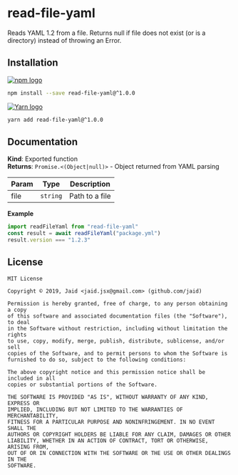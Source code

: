 # read-file-yaml


Reads YAML 1.2 from a file. Returns null if file does not exist (or is a directory) instead of throwing an Error.

## Installation
<a href='https://npmjs.com/package/read-file-yaml'><img alt='npm logo' src='https://github.com/Jaid/action-readme/raw/master/images/base-assets/npm.png'/></a>
```bash
npm install --save read-file-yaml@^1.0.0
```
<a href='https://yarnpkg.com/package/read-file-yaml'><img alt='Yarn logo' src='https://github.com/Jaid/action-readme/raw/master/images/base-assets/yarn.png'/></a>
```bash
yarn add read-file-yaml@^1.0.0
```



## Documentation
**Kind**: Exported function  
**Returns**: <code>Promise.&lt;(Object\|null)&gt;</code> - Object returned from YAML parsing  

| Param | Type | Description |
| --- | --- | --- |
| file | <code>string</code> | Path to a file |

**Example**  
```javascript
import readFileYaml from "read-file-yaml"
const result = await readFileYaml("package.yml")
result.version === "1.2.3"
```


## License
```text
MIT License

Copyright © 2019, Jaid <jaid.jsx@gmail.com> (github.com/jaid)

Permission is hereby granted, free of charge, to any person obtaining a copy
of this software and associated documentation files (the "Software"), to deal
in the Software without restriction, including without limitation the rights
to use, copy, modify, merge, publish, distribute, sublicense, and/or sell
copies of the Software, and to permit persons to whom the Software is
furnished to do so, subject to the following conditions:

The above copyright notice and this permission notice shall be included in all
copies or substantial portions of the Software.

THE SOFTWARE IS PROVIDED "AS IS", WITHOUT WARRANTY OF ANY KIND, EXPRESS OR
IMPLIED, INCLUDING BUT NOT LIMITED TO THE WARRANTIES OF MERCHANTABILITY,
FITNESS FOR A PARTICULAR PURPOSE AND NONINFRINGEMENT. IN NO EVENT SHALL THE
AUTHORS OR COPYRIGHT HOLDERS BE LIABLE FOR ANY CLAIM, DAMAGES OR OTHER
LIABILITY, WHETHER IN AN ACTION OF CONTRACT, TORT OR OTHERWISE, ARISING FROM,
OUT OF OR IN CONNECTION WITH THE SOFTWARE OR THE USE OR OTHER DEALINGS IN THE
SOFTWARE.
```
